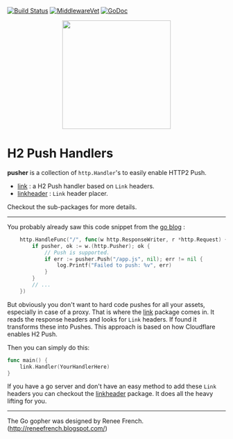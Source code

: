 [![Build Status](https://travis-ci.org/romainmenke/pusher.svg?branch=master)](https://travis-ci.org/romainmenke/pusher)
[![MiddlewareVet](https://middleware.vet/github.com/romainmenke/pusher.svg)](https://middleware.vet#github.com/romainmenke/pusher)
[![GoDoc](https://godoc.org/github.com/romainmenke/pusher?status.svg)](https://godoc.org/github.com/romainmenke/pusher)

<p align="center">
  <img src="https://cloud.githubusercontent.com/assets/11521496/24838540/070645b2-1d4a-11e7-9c39-900371d5fda3.png" width="250"/>
</p>

# H2 Push Handlers

**pusher** is a collection of `http.Handler`'s to easily enable HTTP2 Push.

- [link](https://github.com/romainmenke/pusher/tree/master/link) : a H2 Push handler based on `Link` headers.
- [linkheader](https://github.com/romainmenke/pusher/tree/master/linkheader) : `Link` header placer.

Checkout the sub-packages for more details.

----

You probably already saw this code snippet from the [go blog](https://blog.golang.org/h2push) :

```go
    http.HandleFunc("/", func(w http.ResponseWriter, r *http.Request) {
        if pusher, ok := w.(http.Pusher); ok {
            // Push is supported.
            if err := pusher.Push("/app.js", nil); err != nil {
                log.Printf("Failed to push: %v", err)
            }
        }
        // ...
    })
```

But obviously you don't want to hard code pushes for all your assets, especially in case of a proxy. That is where the [link](https://github.com/romainmenke/pusher/tree/master/link) package comes in. It reads the response headers and looks for `Link` headers. If found it transforms these into Pushes. This approach is based on how Cloudflare enables H2 Push.

Then you can simply do this:
```go
func main() {
	link.Handler(YourHandlerHere)
}
```

If you have a go server and don't have an easy method to add these `Link` headers you can checkout the [linkheader](https://github.com/romainmenke/pusher/tree/master/linkheader) package. It does all the heavy lifting for you.


----

The Go gopher was designed by Renee French. (http://reneefrench.blogspot.com/)
